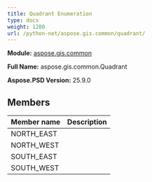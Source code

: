 ```yaml
---
title: Quadrant Enumeration
type: docs
weight: 1200
url: /python-net/aspose.gis.common/quadrant/
---
```




**Module:** [aspose.gis.common](/psd/python-net/aspose.gis.common/)

**Full Name:** aspose.gis.common.Quadrant

**Aspose.PSD Version:** 25.9.0

## **Members**
| **Member name** | **Description** |
| :- | :- |
| NORTH_EAST |  |
| NORTH_WEST |  |
| SOUTH_EAST |  |
| SOUTH_WEST |  |
